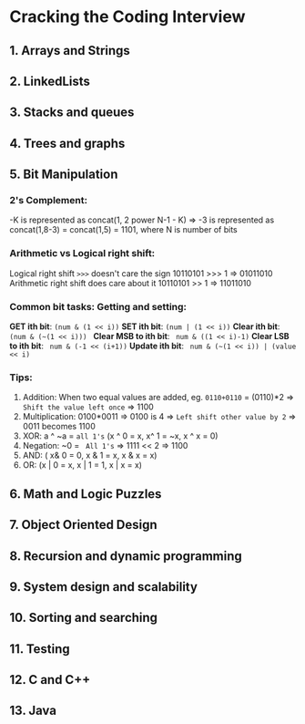 # Cracking the Coding Interview

## 1. Arrays and Strings

## 2. LinkedLists

## 3. Stacks and queues

## 4. Trees and graphs

## 5. Bit Manipulation

### 2's Complement:
-K is represented as concat(1, 2 power N-1 - K) => -3 is represented as concat(1,8-3) = concat(1,5) = 1101, where N is number of bits

### Arithmetic vs Logical right shift:
Logical right shift ```>>>``` doesn't care the sign 10110101 >>> 1 => 01011010
Arithmetic right shift does care about it 10110101 >> 1 => 11011010

### Common bit tasks: Getting and setting:
**GET ith bit**: ``` (num & (1 << i)) ```
**SET ith bit**: ``` (num | (1 << i)) ```
**Clear ith bit**: ```(num & (~(1 << i))) ```
**Clear MSB to ith bit**:  ``` num & ((1 << i)-1)```
**Clear LSB to ith bit**: ``` num & (-1 << (i+1))```
**Update ith bit**: ``` num & (~(1 << i)) | (value << i)```

### Tips: 
1. Addition: When two equal values are added, eg. ```0110+0110``` = (0110)*2 => ```Shift the value left once``` => 1100 
2. Multiplication: 0100*0011 => 0100 is 4 => ```Left shift other value by 2``` => 0011 becomes 1100 
3. XOR: a ^ ~a = ```all 1's``` (x ^ 0 = x, x^ 1 = ~x, x ^ x = 0)
4. Negation: ~0 = ``` All 1's``` => 1111 << 2 => 1100
5. AND: ( x& 0 = 0, x & 1 = x, x & x = x)
6. OR: (x | 0 = x, x | 1 = 1, x | x = x)

## 6. Math and Logic Puzzles

## 7. Object Oriented Design

## 8. Recursion and dynamic programming

## 9. System design and scalability

## 10. Sorting and searching

## 11. Testing

## 12. C and C++

## 13. Java